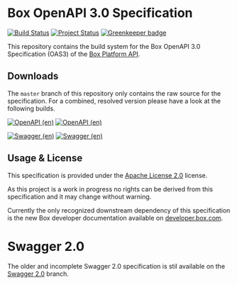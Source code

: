 # Box OpenAPI 3.0 Specification

[![Build Status](https://travis-ci.com/box/box-openapi.svg?branch=master)](https://travis-ci.com/box/box-openapi)
[![Project Status](https://opensource.box.com/badges/active.svg)](http://opensource.box.com/badges) [![Greenkeeper badge](https://badges.greenkeeper.io/box/box-openapi.svg)](https://greenkeeper.io/)

This repository contains the build system for the Box OpenAPI 3.0 Specification (OAS3) of the
[Box Platform API](https://developers.box.com/).

## Downloads

The `master` branch of this repository only contains the raw source for the specification. For a combined, resolved version please have a look at the following builds.

[![OpenAPI (en)](https://img.shields.io/static/v1.svg?label=OpenAPI%203&message=Download&color=grey&labelColor=0361D4&style=for-the-badge&logoColor=white)](https://raw.githubusercontent.com/box/box-openapi/en/openapi.json)
[![OpenAPI (en)](https://img.shields.io/static/v1.svg?label=OpenAPI%203&message=ダウンロード&color=grey&labelColor=0361D4&style=for-the-badge&logoColor=white)](https://raw.githubusercontent.com/box/box-openapi/jp/openapi.json)

[![Swagger (en)](https://img.shields.io/static/v1.svg?label=Swagger%202&message=Backported&color=grey&labelColor=0361D4&style=for-the-badge)](https://github.com/box/box-openapi/tree/swagger-2.0)
[![Swagger (en)](https://img.shields.io/static/v1.svg?label=Swagger%202&message=Legacy%20/%20Incomplete&color=grey&labelColor=lightgrey&style=for-the-badge)](https://github.com/box/box-openapi/tree/legacy-swagger-2.0/v2.0)

## Usage & License

This specification is provided under the [Apache License 2.0](LICENSE) license.

As this project is a work in progress no rights can be derived from 
this specification and it may change without warning.

Currently the only recognized downstream dependency of this specification is 
the new Box developer documentation available on [developer.box.com](https://developer.box.com).

# Swagger 2.0

The older and incomplete Swagger 2.0 specification is stil available on the [Swagger 2.0](https://github.com/box/box-openapi/tree/swagger_2.0) branch.
